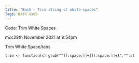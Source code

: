 ```yaml
---
title: "Bash - Trim string of white spaces"
Tags: Bash Gsub
---
```


Code: Trim White Spaces

mcc29th November 2021 at 9:54pm

Trim White Space/tabs

```
trim <- function(s) gsub("^[[:space:]]+|[[:space:]]+$","",s)
```

